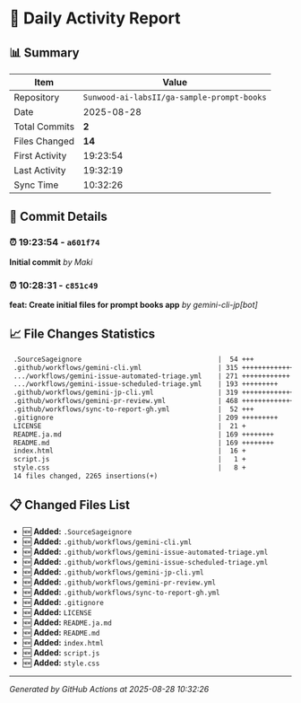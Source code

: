 # 📅 Daily Activity Report

## 📊 Summary
| Item | Value |
|------|-------|
| Repository | `Sunwood-ai-labsII/ga-sample-prompt-books` |
| Date | 2025-08-28 |
| Total Commits | **2** |
| Files Changed | **14** |
| First Activity | 19:23:54 |
| Last Activity | 19:32:19 |
| Sync Time | 10:32:26 |

## 📝 Commit Details

### ⏰ 19:23:54 - `a601f74`
**Initial commit**
*by Maki*

### ⏰ 10:28:31 - `c851c49`
**feat: Create initial files for prompt books app**
*by gemini-cli-jp[bot]*

## 📈 File Changes Statistics

```diff
 .SourceSageignore                                  |  54 +++
 .github/workflows/gemini-cli.yml                   | 315 ++++++++++++++
 .../workflows/gemini-issue-automated-triage.yml    | 271 ++++++++++++
 .../workflows/gemini-issue-scheduled-triage.yml    | 193 +++++++++
 .github/workflows/gemini-jp-cli.yml                | 319 ++++++++++++++
 .github/workflows/gemini-pr-review.yml             | 468 +++++++++++++++++++++
 .github/workflows/sync-to-report-gh.yml            |  52 +++
 .gitignore                                         | 209 +++++++++
 LICENSE                                            |  21 +
 README.ja.md                                       | 169 ++++++++
 README.md                                          | 169 ++++++++
 index.html                                         |  16 +
 script.js                                          |   1 +
 style.css                                          |   8 +
 14 files changed, 2265 insertions(+)
```

## 📋 Changed Files List

- 🆕 **Added:** `.SourceSageignore`
- 🆕 **Added:** `.github/workflows/gemini-cli.yml`
- 🆕 **Added:** `.github/workflows/gemini-issue-automated-triage.yml`
- 🆕 **Added:** `.github/workflows/gemini-issue-scheduled-triage.yml`
- 🆕 **Added:** `.github/workflows/gemini-jp-cli.yml`
- 🆕 **Added:** `.github/workflows/gemini-pr-review.yml`
- 🆕 **Added:** `.github/workflows/sync-to-report-gh.yml`
- 🆕 **Added:** `.gitignore`
- 🆕 **Added:** `LICENSE`
- 🆕 **Added:** `README.ja.md`
- 🆕 **Added:** `README.md`
- 🆕 **Added:** `index.html`
- 🆕 **Added:** `script.js`
- 🆕 **Added:** `style.css`

---
*Generated by GitHub Actions at 2025-08-28 10:32:26*
